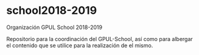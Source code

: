 # school2018-2019
Organización GPUL School 2018-2019

Repositorio para la coordinación del GPUL-School, así como para albergar el contenido que se utilice para la realización de el mismo.
